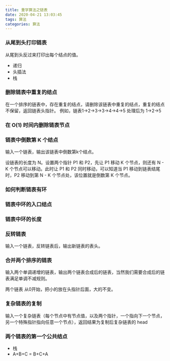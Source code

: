 ```yaml
---
title: 重学算法之链表
date: 2020-04-21 13:03:45
tags: 算法
categories: 算法
---
```

### 从尾到头打印链表

从尾到头反过来打印出每个结点的值。

* 递归
* 头插法
* 栈

### 删除链表中重复的结点

在一个排序的链表中，存在重复的结点，请删除该链表中重复的结点，重复的结点不保留，返回链表头指针。 例如，链表1->2->3->3->4->4->5 处理后为 1->2->5

### 在 O(1) 时间内删除链表节点



### 链表中倒数第 K 个结点

输入一个链表，输出该链表中倒数第k个结点。

设链表的长度为 N。设置两个指针 P1 和 P2，先让 P1 移动 K 个节点，则还有 N - K 个节点可以移动。此时让 P1 和 P2 同时移动，可以知道当 P1 移动到链表结尾时，P2 移动到第 N - K 个节点处，该位置就是倒数第 K 个节点。

### 如何判断链表有环


### 链表中环的入口结点

### 链表中环的长度

### 反转链表

输入一个链表，反转链表后，输出新链表的表头。


### 合并两个排序的链表
输入两个单调递增的链表，输出两个链表合成后的链表，当然我们需要合成后的链表满足单调不减规则。

两个链表 从0开始，把小的放在头指针后面，大的不变。

### 复杂链表的复制

输入一个复杂链表（每个节点中有节点值，以及两个指针，一个指向下一个节点，另一个特殊指针指向任意一个节点），返回结果为复制后复杂链表的 head


### 两个链表的第一个公共结点

* 栈
* A+B+C = B+C+A